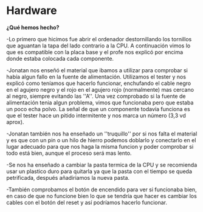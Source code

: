 # Hardware

**¿Qué hemos hecho?**

-Lo primero que hicimos fue abrir el ordenador destornillando los tornillos que aguantan la tapa del lado contrario a la CPU. A continuación vimos lo que es compatible con la placa base y el profe nos explicó por encima donde estaba colocada cada componente.

-Jonatan nos enseñó el material que ibamos a utilizar para comprobar si había algun fallo en la fuente de alimentación. Utilizamos el tester y nos explicó como teníamos que hacerlo funcionar, enchufando el cable negro en el agujero negro y el rojo en el agujero rojo (normalmente) mas cercano al negro, siempre evitando las ''A''.
Una vez comprobado si la fuente de alimentación tenia algun problema, vimos que funcionaba pero que estaba un poco echa polvo. La señal de que un componente todavía funciona es que el tester hace un pitido intermitente y nos marca un número (3,3 vd aprox).

-Jonatan también nos ha enseñado un ''truquillo'' por si nos falta el material y es que con un pin o un hilo de hierro podemos doblarlo y conectarlo en el lugar adecuado para que nos haga la misma funcion y poder comprobar si todo está bien, aunque el proceso será mas lento.

-Se nos ha enseñado a cambiar la pasta termica de la CPU y se recomienda usar un plastico duro para quitarla ya que la pasta con el tiempo se queda petrificada, después añadiriamos la nueva pasta.

-También comprobamos el botón de encendido para ver si funcionaba bien, en caso de que no funcione bien lo que se tendría que hacer es cambiar los cables con el botón del reset y así podríamos hacerlo funcionar.


